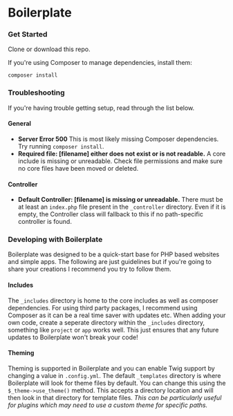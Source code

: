 # Boilerplate

### Get Started

Clone or download this repo.

If you're using Composer to manage dependencies, install them:
```
composer install
```


### Troubleshooting

If you're having trouble getting setup, read through the list below.

#### General
- __Server Error 500__ This is most likely missing Composer dependencies. Try running `composer install`.
- __Required file: [filename] either does not exist or is not readable.__ A core include is missing or unreadable. Check file permissions and make sure no core files have been moved or deleted.

#### Controller
- __Default Controller: [filename] is missing or unreadable.__ There must be at least an `index.php` file present in the `_controller` directory. Even if it is empty, the Controller class will fallback to this if no path-specific controller is found.

### Developing with Boilerplate

Boilerplate was designed to be a quick-start base for PHP based websites and simple apps. The following are just guidelines but if you're going to share your creations I recommend you try to follow them.

#### Includes

The `_includes` directory is home to the core includes as well as composer dependencies. For using third party packages, I recommend using Composer as it can be a real time saver with updates etc. When adding your own code, create a seperate directory within the `_includes` directory, something like `project` or `app` works well. This just ensures that any future updates to Boilerplate won't break your code!

#### Theming

Theming is supported in Boilerplate and you can enable Twig support by changing a value in `.config.yml`. The default `_templates` directory is where Boilerplate will look for theme files by default. You can change this using the `$_theme->use_theme()` method. This accepts a directory location and will then look in that directory for template files. _This can be particularly useful for plugins which may need to use a custom theme for specific paths._
